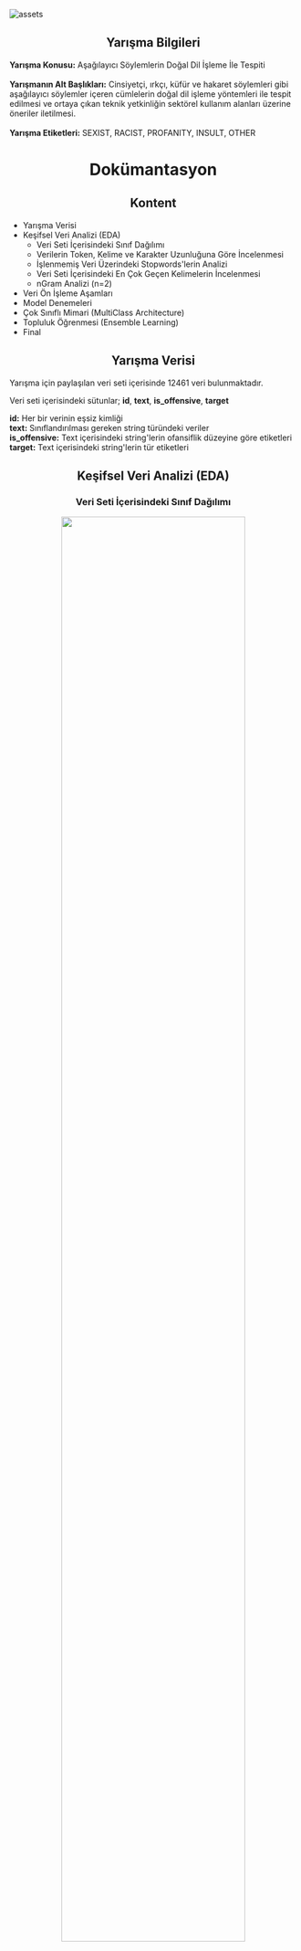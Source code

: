 ![assets](https://user-images.githubusercontent.com/93613110/229923174-18cd6148-76bf-485b-9146-c123b15553ce.png)
## <div align=center>Yarışma Bilgileri</div>
<div><b>Yarışma Konusu:</b> Aşağılayıcı Söylemlerin Doğal Dil İşleme İle Tespiti <br><br></div>
<div><b>Yarışmanın Alt Başlıkları:</b> Cinsiyetçi, ırkçı, küfür ve hakaret söylemleri gibi aşağılayıcı söylemler içeren cümlelerin doğal dil işleme yöntemleri ile tespit edilmesi ve ortaya çıkan teknik yetkinliğin sektörel kullanım alanları üzerine öneriler iletilmesi. <br><br></div>
<div><b>Yarışma Etiketleri:</b> SEXIST, RACIST, PROFANITY, INSULT, OTHER <br></div>

# <div align=center>Dokümantasyon</div>
## <div align=center>Kontent</div>
- Yarışma Verisi
- Keşifsel Veri Analizi (EDA)
  - Veri Seti İçerisindeki Sınıf Dağılımı
  - Verilerin Token, Kelime ve Karakter Uzunluğuna Göre İncelenmesi
  - İşlenmemiş Veri Üzerindeki Stopwords'lerin Analizi
  - Veri Seti İçerisindeki En Çok Geçen Kelimelerin İncelenmesi
  - nGram Analizi (n=2)
- Veri Ön İşleme Aşamları
- Model Denemeleri
- Çok Sınıflı Mimari (MultiClass Architecture)
- Topluluk Öğrenmesi (Ensemble Learning)
- Final

## <div align=center>Yarışma Verisi</div>


<p>Yarışma için paylaşılan veri seti içerisinde 12461 veri bulunmaktadır.</p>
<p>Veri seti içerisindeki sütunlar; <b>id</b>, <b>text</b>, <b>is_offensive</b>, <b>target</b></p>
<p>
  <b>id:</b> Her bir verinin eşsiz kimliği<br>
  <b>text:</b> Sınıflandırılması gereken string türündeki veriler<br>
  <b>is_offensive:</b> Text içerisindeki string'lerin ofansiflik düzeyine göre etiketleri<br>
  <b>target:</b> Text içerisindeki string'lerin tür etiketleri
</p>

## <div align=center>Keşifsel Veri Analizi (EDA)</div>
### <div align=center>Veri Seti İçerisindeki Sınıf Dağılımı</div>
<div align=center><img width="80%" src="https://user-images.githubusercontent.com/93613110/229932943-dc899df5-b07b-49ab-9423-dd467847340e.png"></div>
<p>Veri seti içerisinde ofansif ve ofansif olmayan verilerin dağılımı arasında bir fark olduğu gözlemlendi. Target etiketleri arasında inceleme yapıldığında ise dağılımın eşit olduğu gözlemlendi.

### <div align=center>Verilerin Token, Kelime ve Karakter Uzunluğuna Göre İncelenmesi</div>
<div align=center><img width="60%" src="https://user-images.githubusercontent.com/93613110/229936466-00041f5a-e9e3-4473-aed4-45613563a1e6.png"></div>
<p>Veri seti içerisindeki ortalama metin uzunluğu 40.40. Minimum 5 karakter uzunluğunda veri bulunmaktadır. Maksiumum 275 karakter uzunluğunda veri bulunmaktadır.</p>
<div align=center><img width="80%" src="https://user-images.githubusercontent.com/93613110/229936665-e92cc6e7-4dff-44c7-8066-1bd272d49e7a.png"></div>
<p>Veri seti içerisindeki ortalama metin uzunluğu 40.40. Minimum 5 karakter uzunluğunda veri bulunmaktadır. Maksiumum 275 karakter uzunluğunda veri bulunmaktadır.</p>
<div align=center><img width="50%" src="https://user-images.githubusercontent.com/93613110/229938779-ca798003-9f9d-4c9b-ad5c-8dd0f976b775.png"></div>
<p>Veri seti içerisindeki ortalama metin uzunluğu 40.40. Minimum 5 karakter uzunluğunda veri bulunmaktadır. Maksiumum 275 karakter uzunluğunda veri bulunmaktadır.</p>

### <div align=center>İşlenmemiş Veri Üzerindeki Stopwords'lerin Analizi</div>
<div align=center><img width="80%" src="https://user-images.githubusercontent.com/93613110/229939142-cb97b8ce-9d98-4e4b-ba7b-502b08bba3c5.png"></div>
<div align=center><img width="80%" src="https://user-images.githubusercontent.com/93613110/230078861-41c5b92a-b157-4b55-869e-a18d2e4edc2e.png"></div>

### <div align=center>Veri Seti İçerisindeki En Çok Geçen Kelimelerin İncelenmesi</div>
<div align=center><img width="80%" src="https://user-images.githubusercontent.com/93613110/230078361-b1ef6782-e92c-4f6e-a6c7-9b64d058bdbf.png"></div>
<div align=center><img width="80%" src="https://user-images.githubusercontent.com/93613110/230077967-d4941e22-0c84-459c-ae4d-5f685f620655.png"></div>

### <div align=center>nGram Analizi (n=2)</div>
<div align=center><img width="50%" src="https://user-images.githubusercontent.com/93613110/230079454-db443f34-b7ea-4e5e-a255-075cb94847d9.png"></div>

## <div align=center>Veri Ön İşleme Aşamları</div>
- Duplicate veriler tespit edildi ve çıkarıldı.
- Karakterler küçük harfe dönüştürüldü.
- Metinler içerisindeki stop word ler çıkarıldı. (nltk kütüphanesi içerisindeki türkçe stop word ler kullanıldı)
- Bozuk veriler tespit edildi ve çıkarıldı (Örneğin sadece tek bir harften oluşan 133 adet  veri tespit edildi).
- Metinler noktalama işareti ve ifadelerden arındırıldı. (Noktalama işaretlerine ek olarak “<”, “>” gibi ifadeler tespit edildi ve çıkartıldı. Yapılan incelemeler ile çok fazla noktalama işaretinin bulunmadığı gözlemlendi).

## <div align=center>Model Denemeleri</div>

## <div align=center>Çok Sınıflı Mimari (MultiClass Architecture)</div>

## <div align=center>Topluluk Öğrenmesi (Ensemble Learning)</div>

## <div align=center>Final</div>
